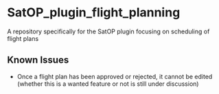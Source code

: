 # SatOP_plugin_flight_planning

A repository specifically for the SatOP plugin focusing on scheduling of flight plans

## Known Issues

- Once a flight plan has been approved or rejected, it cannot be edited (whether this is a wanted feature or not is still under discussion)
